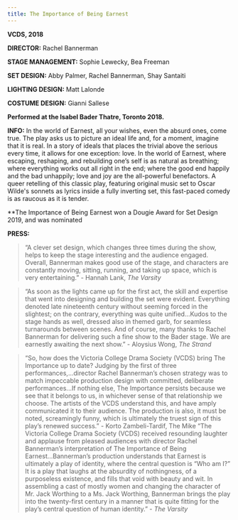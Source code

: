 ```yaml
---
title: The Importance of Being Earnest
---
```


**VCDS, 2018**

**DIRECTOR:** Rachel Bannerman

**STAGE MANAGEMENT:** Sophie Lewecky, Bea Freeman

**SET DESIGN:** Abby Palmer, Rachel Bannerman, Shay Santaiti

**LIGHTING DESIGN:** Matt Lalonde

**COSTUME DESIGN:** Gianni Sallese


**Performed at the Isabel Bader Thatre, Toronto 2018.**

**INFO:**
In the world of Earnest, all your wishes, even the absurd ones, come true. The play asks us to picture an ideal life and, for a moment, imagine that it is real. In a story of ideals that places the trivial above the serious every time, it allows for one exception: love. In the world of Earnest, where escaping, reshaping, and rebuilding one’s self is as natural as breathing; where everything works out all right in the end; where the good end happily and the bad unhappily; love and joy are the all-powerful benefactors. A queer retelling of this classic play, featuring original music set to Oscar Wilde's sonnets as lyrics inside a fully inverting set, this fast-paced comedy is as raucous as it is tender. 

**The Importance of Being Earnest won a Dougie Award for Set Design 2019, and was nominated 

**PRESS:**
> “A clever set design, which changes three times during the show, helps to keep the stage interesting and the audience engaged. Overall, Bannerman makes good use of the stage, and characters are constantly moving, sitting, running, and taking up space, which is very entertaining.” - Hannah Lank, *The Varsity*

> “As soon as the lights came up for the first act, the skill and expertise that went into designing and building the set were evident. Everything denoted late nineteenth century without seeming forced in the slightest; on the contrary, everything was quite unified...Kudos to the stage hands as well, dressed also in themed garb, for seamless turnarounds between scenes. And of course, many thanks to Rachel Bannerman for delivering such a fine show to the Bader stage. We are earnestly awaiting the next show.” - Aloysius Wong, *The Strand*

> “So, how does the Victoria College Drama Society (VCDS) bring The Importance up to date? Judging by the first of three performances,...director Rachel Bannerman’s chosen strategy was to match impeccable production design with committed, deliberate performances...If nothing else, The Importance persists because we see that it belongs to us, in whichever sense of that relationship we choose. The artists of the VCDS understand this, and have amply communicated it to their audience. The production is also, it must be noted, screamingly funny, which is ultimately the truest sign of this play’s renewed success.” - Korto Zambeli-Tardif, The Mike 
> “The Victoria College Drama Society (VCDS) received resounding laughter and applause from pleased audiences with director Rachel Bannerman’s interpretation of The Importance of Being Earnest...Bannerman’s production understands that Earnest is ultimately a play of identity, where the central question is “Who am I?” It is a play that laughs at the absurdity of nothingness, of a purposeless existence, and fills that void with beauty and wit. In assembling a cast of mostly women and changing the character of Mr. Jack Worthing to a Ms. Jack Worthing, Bannerman brings the play into the twenty-first century in a manner that is quite fitting for the play’s central question of human identity.” - *The Varsity*
